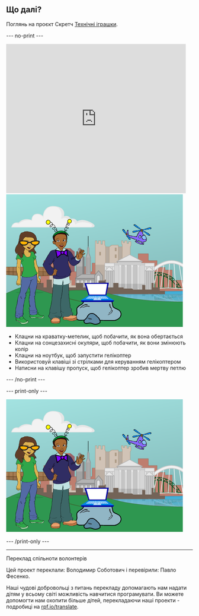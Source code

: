 ## Що далі?

Поглянь на проєкт Скретч [Технічні іграшки](https://projects.raspberrypi.org/en/projects/tech-toys).

--- no-print ---

<div class="scratch-preview">
  <iframe allowtransparency="true" width="485" height="402" src="https://scratch.mit.edu/projects/embed/301514002/?autostart=false" frameborder="0" scrolling="no"></iframe>
  <img src="images/toys-final.png">
</div>

+ Клацни на краватку-метелик, щоб побачити, як вона обертається
+ Клацни на сонцезахисні окуляри, щоб побачити, як вони змінюють колір
+ Клацни на ноутбук, щоб запустити гелікоптер
+ Використовуй клавіші зі стрілками для керуванням гелікоптером
+ Натисни на клавішу пропуск, щоб гелікоптер зробив мертву петлю

--- /no-print ---

--- print-only ---

![завершений проєкт](images/toys-final.png)

--- /print-only ---

***

Переклад спільноти волонтерів

Цей проект переклали: Володимир Соботович і перевірили: Павло Фесенко.

Наші чудові добровольці з питань перекладу допомагають нам надати дітям у всьому світі можливість навчитися програмувати. Ви можете допомогти нам охопити більше дітей, перекладаючи наші проекти - подробиці на [rpf.io/translate](https://rpf.io/translate).